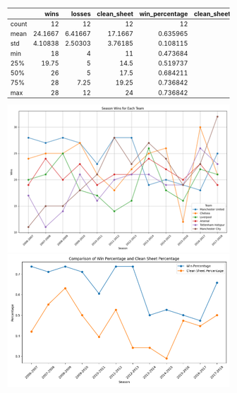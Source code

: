 |       |     wins |   losses |   clean_sheet |   win_percentage |   clean_sheet_percentage |
|:------|---------:|---------:|--------------:|-----------------:|-------------------------:|
| count | 12       | 12       |      12       |        12        |               12         |
| mean  | 24.1667  |  6.41667 |      17.1667  |         0.635965 |                0.451754  |
| std   |  4.10838 |  2.50303 |       3.76185 |         0.108115 |                0.0989961 |
| min   | 18       |  4       |      11       |         0.473684 |                0.289474  |
| 25%   | 19.75    |  5       |      14.5     |         0.519737 |                0.381579  |
| 50%   | 26       |  5       |      17.5     |         0.684211 |                0.460526  |
| 75%   | 28       |  7.25    |      19.25    |         0.736842 |                0.506579  |
| max   | 28       | 12       |      24       |         0.736842 |                0.631579  |
![Top Teams Wins](top_teams_wins.png)
![Win and Clean Sheet Percentages](win_clean_sheet_relation.png)
